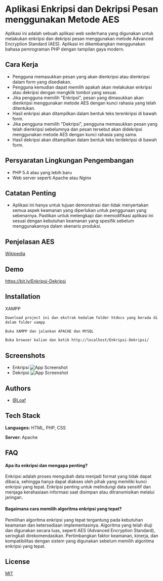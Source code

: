 
# Aplikasi Enkripsi dan Dekripsi Pesan menggunakan Metode AES

Aplikasi ini adalah sebuah aplikasi web sederhana yang digunakan untuk melakukan enkripsi dan dekripsi pesan menggunakan metode Advanced Encryption Standard (AES). Aplikasi ini dikembangkan menggunakan bahasa pemrograman PHP dengan tampilan gaya modern.

## Cara Kerja

- Pengguna memasukkan pesan yang akan dienkripsi atau dienkripsi dalam form yang disediakan.
- Pengguna kemudian dapat memilih apakah akan melakukan enkripsi atau dekripsi dengan mengklik tombol yang sesuai.
- Jika pengguna memilih "Enkripsi", pesan yang dimasukkan akan dienkripsi menggunakan metode AES dengan kunci rahasia yang telah ditentukan.
- Hasil enkripsi akan ditampilkan dalam bentuk teks terenkripsi di bawah form.
- Jika pengguna memilih "Dekripsi", pengguna memasukkan pesan yang telah dienkripsi sebelumnya dan pesan tersebut akan didekripsi menggunakan metode AES dengan kunci rahasia yang sama.
- Hasil dekripsi akan ditampilkan dalam bentuk teks terdekripsi di bawah form.

## Persyaratan Lingkungan Pengembangan

- PHP 5.4 atau yang lebih baru
- Web server seperti Apache atau Nginx
## Catatan Penting

- Aplikasi ini hanya untuk tujuan demonstrasi dan tidak menyertakan semua aspek keamanan yang diperlukan untuk penggunaan yang sebenarnya. Pastikan untuk melengkapi dan memodifikasi aplikasi ini sesuai dengan kebutuhan keamanan yang spesifik sebelum menggunakannya dalam skenario produksi.


## Penjelasan AES

[Wikipedia](https://id.wikipedia.org/wiki/Standar_Enkripsi_Lanjutan#:~:text=Dalam%20kriptografi%2C%20Standar%20Enkripsi%20Lanjutan,diadopsi%20oleh%20Pemerintah%20Amerika%20Serikat.)


## Demo

https://bit.ly/Enkripsi-Dekripsi


## Installation

XAMPP 

```bash
Download project ini dan ekstrak kedalam folder htdocs yang berada di
dalam folder xampp
```

```bash
Buka XAMPP dan jalankan APACHE dan MYSQL
```
```bash
Buka browser kalian dan ketik http://localhost/Enkripsi-Dekripsi/
```


    
## Screenshots

- Enkripsi
![App Screenshot](https://i.ibb.co/FstHJ78/Enkripsi.png)
- Dekripsi
![App Screenshot](https://i.ibb.co/7r97b6q/Dekripsi-PNG.png)



## Authors

- [@Loaf](https://github.com/HeroGaluhP)


## Tech Stack

**Languages:** HTML, PHP, CSS

**Server:** Apache


## FAQ

#### Apa itu enkripsi dan mengapa penting?

Enkripsi adalah proses mengubah data menjadi format yang tidak dapat dibaca, sehingga hanya dapat diakses oleh pihak yang memiliki kunci enkripsi yang tepat. Enkripsi penting untuk melindungi data sensitif dan menjaga kerahasiaan informasi saat disimpan atau ditransmisikan melalui jaringan.

#### Bagaimana cara memilih algoritma enkripsi yang tepat?

Pemilihan algoritma enkripsi yang tepat tergantung pada kebutuhan keamanan dan ketersediaan implementasinya. Algoritma yang telah diuji dan digunakan secara luas, seperti AES (Advanced Encryption Standard), seringkali direkomendasikan. Pertimbangkan faktor keamanan, kinerja, dan kompatibilitas dengan sistem yang digunakan sebelum memilih algoritma enkripsi yang tepat.


## License

[MIT](https://choosealicense.com/licenses/mit/)

